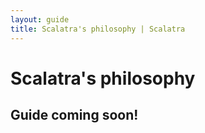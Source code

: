 ```yaml
---
layout: guide
title: Scalatra's philosophy | Scalatra
---
```


<div class="page-header">
  <h1>Scalatra's philosophy</h1>
</div>

## Guide coming soon!
